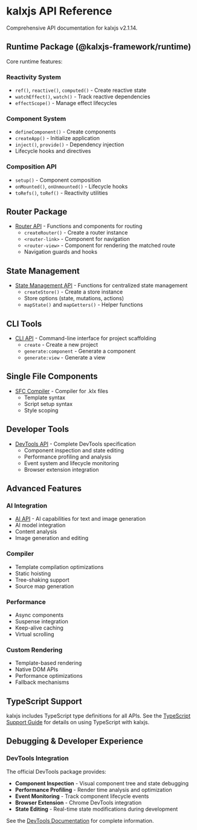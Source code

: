 <!-- kalxjs/docs/api/README.md -->
# kalxjs API Reference

Comprehensive API documentation for kalxjs v2.1.14.

## Runtime Package (@kalxjs-framework/runtime)

Core runtime features:

### Reactivity System
- `ref()`, `reactive()`, `computed()` - Create reactive state
- `watchEffect()`, `watch()` - Track reactive dependencies
- `effectScope()` - Manage effect lifecycles

### Component System
- `defineComponent()` - Create components
- `createApp()` - Initialize application
- `inject()`, `provide()` - Dependency injection
- Lifecycle hooks and directives

### Composition API
- `setup()` - Component composition
- `onMounted()`, `onUnmounted()` - Lifecycle hooks
- `toRefs()`, `toRef()` - Reactivity utilities

## Router Package

- [Router API](./router.md) - Functions and components for routing
  - `createRouter()` - Create a router instance
  - `<router-link>` - Component for navigation
  - `<router-view>` - Component for rendering the matched route
  - Navigation guards and hooks

## State Management

- [State Management API](./state.md) - Functions for centralized state management
  - `createStore()` - Create a store instance
  - Store options (state, mutations, actions)
  - `mapState()` and `mapGetters()` - Helper functions

## CLI Tools

- [CLI API](./cli.md) - Command-line interface for project scaffolding
  - `create` - Create a new project
  - `generate:component` - Generate a component
  - `generate:view` - Generate a view

## Single File Components

- [SFC Compiler](./compiler-sfc.md) - Compiler for .klx files
  - Template syntax
  - Script setup syntax
  - Style scoping

## Developer Tools

- [DevTools API](../devtools/API.md) - Complete DevTools specification
  - Component inspection and state editing
  - Performance profiling and analysis
  - Event system and lifecycle monitoring
  - Browser extension integration

## Advanced Features

### AI Integration
- [AI API](./ai.md) - AI capabilities for text and image generation
- AI model integration
- Content analysis
- Image generation and editing

### Compiler
- Template compilation optimizations
- Static hoisting
- Tree-shaking support
- Source map generation

### Performance
- Async components
- Suspense integration
- Keep-alive caching
- Virtual scrolling

### Custom Rendering
- Template-based rendering
- Native DOM APIs
- Performance optimizations
- Fallback mechanisms

## TypeScript Support

kalxjs includes TypeScript type definitions for all APIs. See the [TypeScript Support Guide](../guides/typescript.md) for details on using TypeScript with kalxjs.

## Debugging & Developer Experience

### DevTools Integration

The official DevTools package provides:
- **Component Inspection** - Visual component tree and state debugging
- **Performance Profiling** - Render time analysis and optimization
- **Event Monitoring** - Track component lifecycle events
- **Browser Extension** - Chrome DevTools integration
- **State Editing** - Real-time state modifications during development

See the [DevTools Documentation](../devtools/README.md) for complete information.